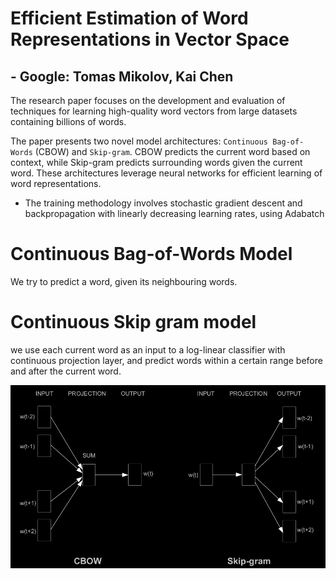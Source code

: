 # Efficient Estimation of Word Representations in Vector Space
## - Google: Tomas Mikolov, Kai Chen

The research paper focuses on the development and evaluation of techniques for learning high-quality word vectors from large datasets containing billions of words.

The paper presents two novel model architectures: `Continuous Bag-of-Words` (CBOW) and `Skip-gram`. CBOW predicts the current word based on context, while Skip-gram predicts surrounding words given the current word. These architectures leverage neural networks for efficient learning of word representations.

- The training methodology involves stochastic gradient descent and backpropagation with linearly decreasing learning rates, using Adabatch

# Continuous Bag-of-Words Model
We try to predict a word, given its neighbouring words.

# Continuous Skip gram model
we use each current word as an input to a log-linear classifier with continuous projection layer, and predict words within a certain range before and after the current word.

![alt text](image.png)